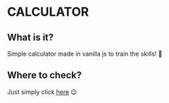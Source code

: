 # CALCULATOR    

## What is it?

Simple calculator made in vanilla js to train the skills! 💪

## Where to check?

Just simply click [here](https:/spacehiker.github.io/calculator/) 😉
